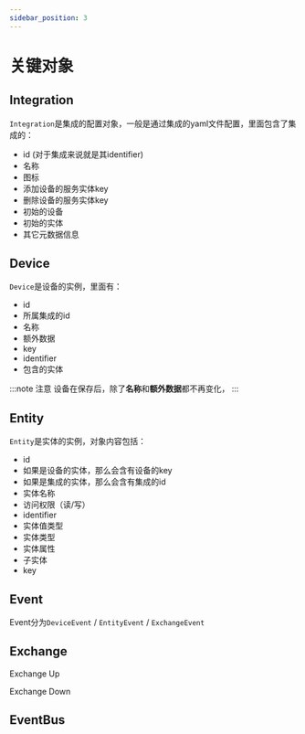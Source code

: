 ```yaml
---
sidebar_position: 3
---
```


# 关键对象

## Integration

`Integration`是集成的配置对象，一般是通过集成的yaml文件配置，里面包含了集成的：
* id (对于集成来说就是其identifier)
* 名称
* 图标
* 添加设备的服务实体key
* 删除设备的服务实体key
* 初始的设备
* 初始的实体
* 其它元数据信息

## Device

`Device`是设备的实例，里面有：
* id
* 所属集成的id
* 名称
* 额外数据
* key
* identifier
* 包含的实体

:::note 注意
设备在保存后，除了**名称**和**额外数据**都不再变化，
:::



## Entity

`Entity`是实体的实例，对象内容包括：
* id
* 如果是设备的实体，那么会含有设备的key
* 如果是集成的实体，那么会含有集成的id
* 实体名称
* 访问权限（读/写）
* identifier
* 实体值类型
* 实体类型
* 实体属性
* 子实体
* key

## Event

Event分为`DeviceEvent` / `EntityEvent` / `ExchangeEvent`

## Exchange

Exchange Up

Exchange Down

## EventBus

